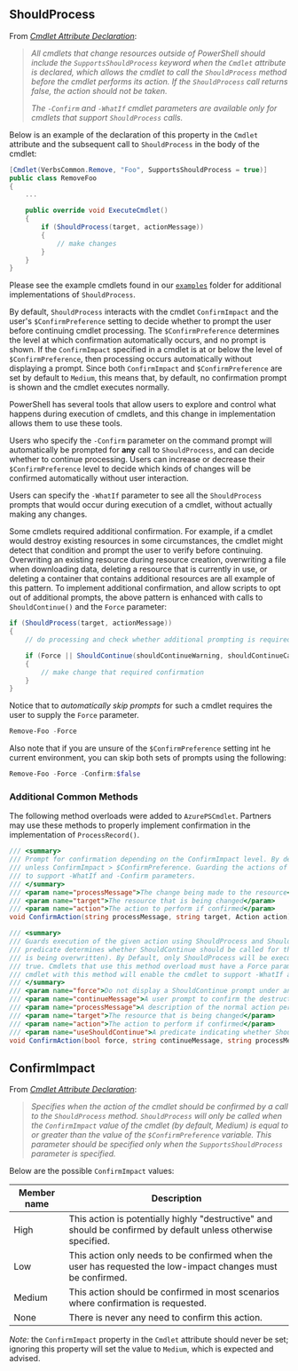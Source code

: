 ## ShouldProcess

From [_Cmdlet Attribute Declaration_](https://docs.microsoft.com/en-us/powershell/scripting/developer/cmdlet/cmdlet-attribute-declaration):

> _All cmdlets that change resources outside of PowerShell should include the `SupportsShouldProcess` keyword when the `Cmdlet` attribute is declared, which allows the cmdlet to call the `ShouldProcess` method before the cmdlet performs its action. If the `ShouldProcess` call returns false, the action should not be taken._
>
> _The `-Confirm` and `-WhatIf` cmdlet parameters are available only for cmdlets that support `ShouldProcess` calls._

Below is an example of the declaration of this property in the `Cmdlet` attribute and the subsequent call to `ShouldProcess` in the body of the cmdlet:

```cs
[Cmdlet(VerbsCommon.Remove, "Foo", SupportsShouldProcess = true)]
public class RemoveFoo
{
    ...

    public override void ExecuteCmdlet()
    {
        if (ShouldProcess(target, actionMessage))
        {
            // make changes
        }
    }
}
```

Please see the example cmdlets found in our [`examples`](../examples) folder for additional implementations of `ShouldProcess`.

By default, `ShouldProcess` interacts with the cmdlet `ConfirmImpact` and the user's `$ConfirmPreference` setting to decide whether to prompt the user before continuing cmdlet processing. The `$ConfirmPreference` determines the level at which confirmation automatically occurs, and no prompt is shown. If the `ConfirmImpact` specified in a cmdlet is at or below the level of `$ConfirmPreference`, then processing occurs automatically without displaying a prompt. Since both `ConfirmImpact` and `$ConfirmPreference` are set by default to `Medium`, this means that, by default, no confirmation prompt is shown and the cmdlet executes normally.

PowerShell has several tools that allow users to explore and control what happens during execution of cmdlets, and this change in implementation allows them to use these tools.

Users who specify the `-Confirm` parameter on the command prompt will automatically be prompted for **any** call to `ShouldProcess`, and can decide whether to continue processing. Users can increase or decrease their `$ConfirmPreference` level to decide which kinds of changes will be confirmed automatically without user interaction.

Users can specify the `-WhatIf` parameter to see all the `ShouldProcess` prompts that would occur during execution of a cmdlet, without actually making any changes.

Some cmdlets required additional confirmation. For example, if a cmdlet would destroy existing resources in some circumstances, the cmdlet might detect that condition and prompt the user to verify before continuing. Overwriting an existing resource during resource creation, overwriting a file when downloading data, deleting a resource that is currently in use, or deleting a container that contains additional resources are all example of this pattern. To implement additional confirmation, and allow scripts to opt out of additional prompts, the above pattern is enhanced with calls to `ShouldContinue()` and the `Force` parameter:

```cs
if (ShouldProcess(target, actionMessage))
{
    // do processing and check whether additional prompting is required

    if (Force || ShouldContinue(shouldContinueWarning, shouldContinueCaption))
    {
        // make change that required confirmation
    }
}
```

Notice that to _automatically skip prompts_ for such a cmdlet requires the user to supply the `Force` parameter.

```powershell
Remove-Foo -Force
```

Also note that if you are unsure of the `$ConfirmPreference` setting int he current environment, you can skip both sets of prompts using the following:

```powershell
Remove-Foo -Force -Confirm:$false
```

### Additional Common Methods

The following method overloads were added to `AzurePSCmdlet`. Partners may use these methods to properly implement confirmation in the implementation of `ProcessRecord()`.

```cs
/// <summary>
/// Prompt for confirmation depending on the ConfirmImpact level. By default, no confirmation prompt occurs
/// unless ConfirmImpact > $ConfirmPreference. Guarding the actions of a cmdlet with this method will enable
/// to support -WhatIf and -Confirm parameters.
/// </summary>
/// <param name="processMessage">The change being made to the resource</param>
/// <param name="target">The resource that is being changed</param>
/// <param name="action">The action to perform if confirmed</param>
void ConfirmAction(string processMessage, string target, Action action);

/// <summary>
/// Guards execution of the given action using ShouldProcess and ShouldContinue. The optional useShouldContinue
/// predicate determines whether ShouldContinue should be called for this particular action (e.g., a resource
/// is being overwritten). By Default, only ShouldProcess will be executed unless useShouldContinue returns
/// true. Cmdlets that use this method overload must have a Force parameter. Guarding the actions of a
/// cmdlet with this method will enable the cmdlet to support -WhatIf and -Confirm parameters.
/// </summary>
/// <param name="force">Do not display a ShouldContinue prompt under any circumstances</param>
/// <param name="continueMessage">A user prompt to confirm the destructive change if useShouldContinue returns true</param>
/// <param name="processMessage">A description of the normal action performed by the cmdlet.</param>
/// <param name="target">The resource that is being changed</param>
/// <param name="action">The action to perform if confirmed</param>
/// <param name="useShouldContinue">A predicate indicating whether ShouldContinue should be invoked for this action</param>
void ConfirmAction(bool force, string continueMessage, string processMessage, string target, Action action, Func<bool> useShouldContinue);
```

## ConfirmImpact

From [_Cmdlet Attribute Declaration_](https://docs.microsoft.com/en-us/powershell/scripting/developer/cmdlet/cmdlet-attribute-declaration):

> _Specifies when the action of the cmdlet should be confirmed by a call to the `ShouldProcess` method. `ShouldProcess` will only be called when the `ConfirmImpact` value of the cmdlet (by default, Medium) is equal to or greater than the value of the `$ConfirmPreference` variable. This parameter should be specified only when the `SupportsShouldProcess` parameter is specified._

Below are the possible `ConfirmImpact` values:

| Member name | Description                                                                                                    |
|-------------|----------------------------------------------------------------------------------------------------------------|
| High        | This action is potentially highly "destructive" and should be confirmed by default unless otherwise specified. |
| Low         | This action only needs to be confirmed when the user has requested the low-impact changes must be confirmed.   |
| Medium      | This action should be confirmed in most scenarios where confirmation is requested.                             |
| None        | There is never any need to confirm this action.                                                                |

_Note:_ the `ConfirmImpact` property in the `Cmdlet` attribute should never be set; ignoring this property will set the value to `Medium`, which is expected and advised.